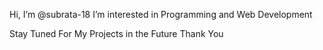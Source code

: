  Hi, I’m @subrata-18
I’m interested in Programming and Web Development




Stay Tuned For My Projects in the Future
Thank You


